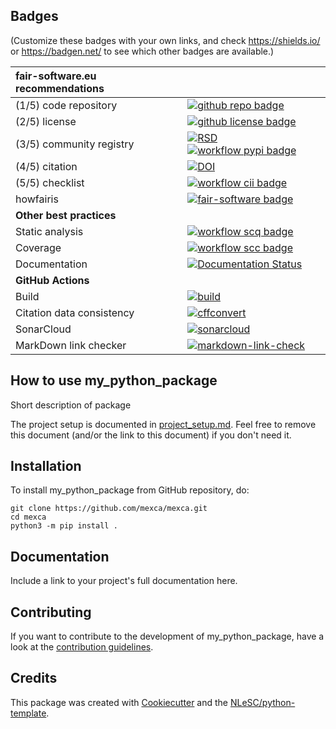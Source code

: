 ## Badges

(Customize these badges with your own links, and check https://shields.io/ or https://badgen.net/ to see which other badges are available.)

| fair-software.eu recommendations | |
| :-- | :--  |
| (1/5) code repository              | [![github repo badge](https://img.shields.io/badge/github-repo-000.svg?logo=github&labelColor=gray&color=blue)](https://github.com/mexca/mexca) |
| (2/5) license                      | [![github license badge](https://img.shields.io/github/license/mexca/mexca)](https://github.com/mexca/mexca) |
| (3/5) community registry           | [![RSD](https://img.shields.io/badge/rsd-my_python_package-00a3e3.svg)](https://www.research-software.nl/software/my_python_package) [![workflow pypi badge](https://img.shields.io/pypi/v/my_python_package.svg?colorB=blue)](https://pypi.python.org/project/my_python_package/) |
| (4/5) citation                     | [![DOI](https://zenodo.org/badge/DOI/<replace-with-created-DOI>.svg)](https://doi.org/<replace-with-created-DOI>) |
| (5/5) checklist                    | [![workflow cii badge](https://bestpractices.coreinfrastructure.org/projects/<replace-with-created-project-identifier>/badge)](https://bestpractices.coreinfrastructure.org/projects/<replace-with-created-project-identifier>) |
| howfairis                          | [![fair-software badge](https://img.shields.io/badge/fair--software.eu-%E2%97%8F%20%20%E2%97%8F%20%20%E2%97%8F%20%20%E2%97%8F%20%20%E2%97%8B-yellow)](https://fair-software.eu) |
| **Other best practices**           | &nbsp; |
| Static analysis                    | [![workflow scq badge](https://sonarcloud.io/api/project_badges/measure?project=mexca_mexca&metric=alert_status)](https://sonarcloud.io/dashboard?id=mexca_mexca) |
| Coverage                           | [![workflow scc badge](https://sonarcloud.io/api/project_badges/measure?project=mexca_mexca&metric=coverage)](https://sonarcloud.io/dashboard?id=mexca_mexca) |
| Documentation                      | [![Documentation Status](https://readthedocs.org/projects/mexca/badge/?version=latest)](https://mexca.readthedocs.io/en/latest/?badge=latest) |
| **GitHub Actions**                 | &nbsp; |
| Build                              | [![build](https://github.com/mexca/mexca/actions/workflows/build.yml/badge.svg)](https://github.com/mexca/mexca/actions/workflows/build.yml) |
| Citation data consistency               | [![cffconvert](https://github.com/mexca/mexca/actions/workflows/cffconvert.yml/badge.svg)](https://github.com/mexca/mexca/actions/workflows/cffconvert.yml) |
| SonarCloud                         | [![sonarcloud](https://github.com/mexca/mexca/actions/workflows/sonarcloud.yml/badge.svg)](https://github.com/mexca/mexca/actions/workflows/sonarcloud.yml) |
| MarkDown link checker              | [![markdown-link-check](https://github.com/mexca/mexca/actions/workflows/markdown-link-check.yml/badge.svg)](https://github.com/mexca/mexca/actions/workflows/markdown-link-check.yml) |

## How to use my_python_package

Short description of package

The project setup is documented in [project_setup.md](project_setup.md). Feel free to remove this document (and/or the link to this document) if you don't need it.

## Installation

To install my_python_package from GitHub repository, do:

```console
git clone https://github.com/mexca/mexca.git
cd mexca
python3 -m pip install .
```

## Documentation

Include a link to your project's full documentation here.

## Contributing

If you want to contribute to the development of my_python_package,
have a look at the [contribution guidelines](CONTRIBUTING.md).

## Credits

This package was created with [Cookiecutter](https://github.com/audreyr/cookiecutter) and the [NLeSC/python-template](https://github.com/NLeSC/python-template).
